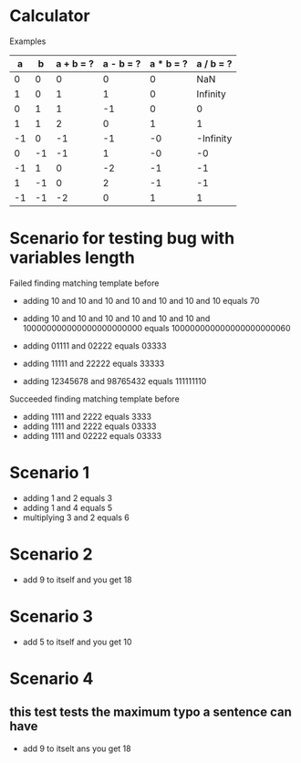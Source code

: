 # Calculator

Examples

|  a |  b | a + b = ? | a - b = ? | a * b = ? | a / b = ? |
|----|----|-----------|-----------|-----------|-----------|
|  0 |  0 |  0        |  0        |  0        | NaN       |
|  1 |  0 |  1        |  1        |  0        | Infinity  |
|  0 |  1 |  1        | -1        |  0        |  0        |
|  1 |  1 |  2        |  0        |  1        |  1        |
| -1 |  0 | -1        | -1        | -0        | -Infinity |
|  0 | -1 | -1        |  1        | -0        | -0        |
| -1 |  1 |  0        | -2        | -1        | -1        |
|  1 | -1 |  0        |  2        | -1        | -1        |
| -1 | -1 | -2        |  0        |  1        |  1        |

# Scenario for testing bug with variables length

Failed finding matching template before

- adding 10 and 10 and 10 and 10 and 10 and 10 and 10 equals 70
- adding 10 and 10 and 10 and 10 and 10 and 10 and 100000000000000000000000 equals 100000000000000000000060

- adding 01111 and 02222 equals 03333
- adding 11111 and 22222 equals 33333

- adding 12345678 and 98765432 equals 111111110

Succeeded finding matching template before

- adding 1111 and 2222 equals 3333
- adding 1111 and 2222 equals 03333
- adding 1111 and 02222 equals 03333

# Scenario 1

- adding 1 and 2 equals 3
- adding 1 and 4 equals 5
- multiplying 3 and 2 equals 6

# Scenario 2

- add 9 to itself and you get 18

# Scenario 3

- add 5 to itself and you get 10

# Scenario 4
## this test tests the maximum typo a sentence can have

 - add 9 to itselt ans you get 18
